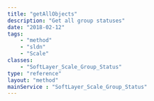 ```yaml
---
title: "getAllObjects"
description: "Get all group statuses"
date: "2018-02-12"
tags:
    - "method"
    - "sldn"
    - "Scale"
classes:
    - "SoftLayer_Scale_Group_Status"
type: "reference"
layout: "method"
mainService : "SoftLayer_Scale_Group_Status"
---
```

